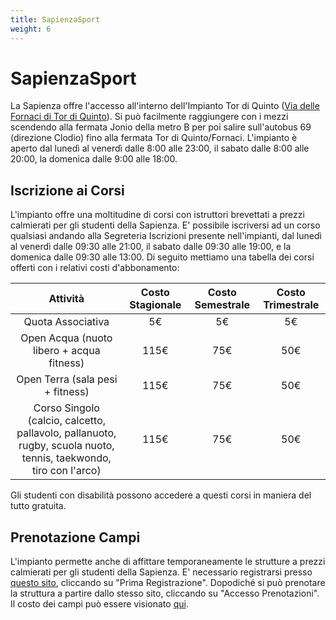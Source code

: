```yaml
---
title: SapienzaSport
weight: 6
---
```


# SapienzaSport

La Sapienza offre l'accesso all'interno dell'Impianto Tor di Quinto ([Via delle Fornaci di Tor di Quinto](https://maps.app.goo.gl/Dxws6xTjdsWMqPUS7)). Si può facilmente raggiungere con i mezzi scendendo alla fermata Jonio della metro B per poi salire sull'autobus 69 (direzione Clodio) fino alla fermata Tor di Quinto/Fornaci. L'impianto è aperto dal lunedì al venerdì dalle 8:00 alle 23:00, il sabato dalle 8:00 alle 20:00, la domenica dalle 9:00 alle 18:00. 

## Iscrizione ai Corsi

L'impianto offre una moltitudine di corsi con istruttori brevettati a prezzi calmierati per gli studenti della Sapienza. E' possibile iscriversi ad un corso qualsiasi andando alla Segreteria Iscrizioni presente nell'impianti, dal lunedì al venerdì dalle 09:30 alle 21:00, il sabato dalle 09:30 alle 19:00, e la domenica dalle 09:30 alle 13:00.
Di seguito mettiamo una tabella dei corsi offerti con i relativi costi d'abbonamento:

|                                                     Attività                                                     | Costo Stagionale | Costo Semestrale | Costo Trimestrale |
|:----------------------------------------------------------------------------------------------------------------:|:----------------:|:----------------:|:-----------------:|
|                                                Quota Associativa                                                 |        5€        |        5€        |        5€         |
|                                    Open Acqua (nuoto libero + acqua fitness)                                     |       115€       |       75€        |        50€        |
|                                         Open Terra (sala pesi + fitness)                                         |       115€       |       75€        |        50€        |
| Corso Singolo (calcio, calcetto, pallavolo, pallanuoto, rugby, scuola nuoto, tennis, taekwondo, tiro con l'arco) |       115€       |       75€        |        50€        |

Gli studenti con disabilità possono accedere a questi corsi in maniera del tutto gratuita.

## Prenotazione Campi

L'impianto permette anche di affittare temporaneamente le strutture a prezzi calmierati per gli studenti della Sapienza. E' necessario registrarsi presso [questo sito](https://sapienzasport.uniroma1.it/Web/?), cliccando su "Prima Registrazione". Dopodiché si può prenotare la struttura a partire dallo stesso sito, cliccando su "Accesso Prenotazioni". Il costo dei campi può essere visionato [qui](https://sapienzasport.web.uniroma1.it/it/prenotazione-strutture). 
